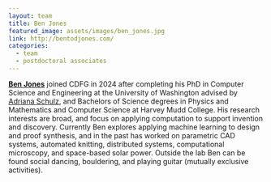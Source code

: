 ```yaml
---
layout: team
title: Ben Jones
featured_image: assets/images/ben_jones.jpg
link: http://bentodjones.com/
categories:
  - team
  - postdoctoral associates
---
```

[**Ben Jones**](http://bentodjones.com/) joined CDFG in 2024 after completing his PhD in Computer Science and Engineering at the University of Washington advised by [Adriana Schulz](https://homes.cs.washington.edu/~adriana/), and Bachelors of Science degrees in Physics and Mathematics and Computer Science at Harvey Mudd College. His research interests are broad, and focus on applying computation to support invention and discovery. Currently Ben explores applying machine learning to design and proof synthesis, and in the past has worked on parametric CAD systems, automated knitting, distributed systems, computational microscopy, and space-based solar power. Outside the lab Ben can be found social dancing, bouldering, and playing guitar (mutually exclusive activities).
